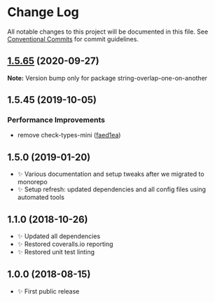 # Change Log

All notable changes to this project will be documented in this file.
See [Conventional Commits](https://conventionalcommits.org) for commit guidelines.

## [1.5.65](https://gitlab.com/codsen/codsen/compare/string-overlap-one-on-another@1.5.64...string-overlap-one-on-another@1.5.65) (2020-09-27)

**Note:** Version bump only for package string-overlap-one-on-another





## 1.5.45 (2019-10-05)

### Performance Improvements

- remove check-types-mini ([faed1ea](https://gitlab.com/codsen/codsen/commit/faed1ea))

## 1.5.0 (2019-01-20)

- ✨ Various documentation and setup tweaks after we migrated to monorepo
- ✨ Setup refresh: updated dependencies and all config files using automated tools

## 1.1.0 (2018-10-26)

- ✨ Updated all dependencies
- ✨ Restored coveralls.io reporting
- ✨ Restored unit test linting

## 1.0.0 (2018-08-15)

- ✨ First public release
